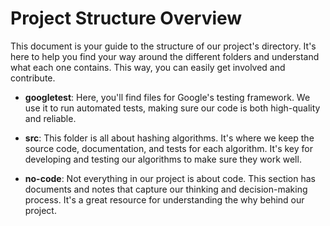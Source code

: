 # Project Structure Overview

This document is your guide to the structure of our project's directory. It's here to help you find your way around the different folders and understand what each one contains. This way, you can easily get involved and contribute.

- **googletest**: Here, you'll find files for Google's testing framework. We use it to run automated tests, making sure our code is both high-quality and reliable.

- **src**: This folder is all about hashing algorithms. It's where we keep the source code, documentation, and tests for each algorithm. It's key for developing and testing our algorithms to make sure they work well.

- **no-code**: Not everything in our project is about code. This section has documents and notes that capture our thinking and decision-making process. It's a great resource for understanding the why behind our project.
